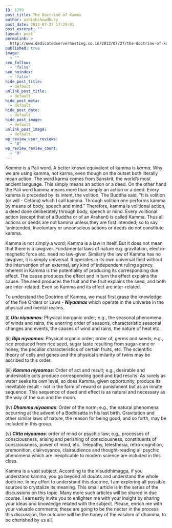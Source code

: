 ```yaml
---
ID: 1299
post_title: The Doctrine of Kamma
author: ashishchowdhury
post_date: 2012-07-27 17:29:01
post_excerpt: ""
layout: post
permalink: >
  http://www.dedicatedserverhosting.co.in/2012/07/27/the-doctrine-of-kamma/
published: true
image:
  - ""
seo_follow:
  - 'false'
seo_noindex:
  - 'false'
hide_post_title:
  - default
unlink_post_title:
  - default
hide_post_meta:
  - default
hide_post_date:
  - default
hide_post_image:
  - default
unlink_post_image:
  - default
wp_review_user_reviews:
  - "0"
wp_review_review_count:
  - "0"
---
```

<em>Kamma</em> is a Pali word. A better known equivalent of kamma is <em>karma</em>. Why we are using kamma, not karma, even though on the outset both literally mean action. The word karma comes from Sanskrit, the world’s most ancient language. This simply means an action or a deed. On the other hand the Pali word kamma means more than simply an action or a deed. Every kamma is preceded by its intent, the volition. The Buddha said, "It is volition (or will - Cetana) which I call kamma. Through volition one performs kamma by means of body, speech and mind." Therefore, kamma is volitional action, a deed done deliberately through body, speech or mind. Every volitional action (except that of a Buddha or of an Arahant) is called Kamma. Thus all actions or deeds are not kamma unless they are first intended; so to say ‘unintended, Involuntary or unconscious actions or deeds do not constitute kamma.

Kamma is not simply a word; Kamma is a law in itself. But it does not mean that there is a lawgiver. Fundamental laws of nature e.g. gravitation, electro-magnetic force etc. need no law-giver. Similarly the law of Kamma has no lawgiver, it is simply universal. It operates in its own universal field without the intervention of an external, any kind of independent ruling agency. Inherent in Kamma is the potentiality of producing its corresponding due effect. The cause produces the effect and in turn the effect explains the cause. The seed produces the fruit and the fruit explains the seed, and both are inter-related. Even so Kamma and its effect are inter-related.

To understand the Doctrine of Kamma, we must first grasp the knowledge of the five Orders or Laws - <strong><em>Niyaamas</em> </strong>which operate in the universe in the physical and mental realms.

(i) <strong><em>Utu niyaamas</em></strong>: Physical inorganic order; e.g., the seasonal phenomena of winds and rains, the unerring order of seasons, characteristic seasonal changes and events, the causes of wind and rains, the nature of heat etc.

(ii) <strong><em>Bija niyaamas</em></strong>: Physical organic order; order of, germs and seeds; e.g., rice produced from rice seed, sugar taste resulting from sugar-cane or honey, the peculiar characteristics of certain fruits, etc. The scientific theory of cells and genes and the physical similarity of twins may be ascribed to this order.

(iii) <strong><em>Kamma niyaamas</em></strong>: Order of act and result; e.g., desirable and undesirable acts produce corresponding good and bad results. As surely as water seeks its own level, so does Kamma, given opportunity, produce its inevitable result - not in the form of reward or punishment but as an innate sequence. This sequence of deed and effect is as natural and necessary as the way of the sun and the moon.

(iv) <strong><em>Dhamma niyaamas</em></strong>: Order of the norm; e.g., the natural phenomena occurring at the advent of a Bodhisatta in his last birth. Gravitation and other similar laws of nature, the reason for being good, and so forth, may be included in this group.

(v) <strong><em>Citta niyaamas</em></strong>: order of mind or psychic law; e.g., processes of consciousness, arising and perishing of consciousness, constituents of consciousness, power of mind, etc. Telepathy, telesthesia, retro-cognition, premonition, clairvoyance, clairaudience and thought-reading all psychic phenomena which are inexplicable to modern science are included in this class.

Kamma is a vast subject. According to the Visuddhimagga, if you understand kamma, you go beyond all doubts and understand the whole doctrine. In my effort to understand this doctrine, I am exploring all possible sources to crystalize its meaning. This small article is in the series of the discussions on this topic. Many more such articles will be shared in due course. I earnestly invite you to enlighten me with your insight by sharing your ideas and knowledge related with the subject. Please, enrich me with your valuable comments; these are going to be the nectar in the process this discussion, the outcome will be the honey of the wisdom of dhamma, to be cherished by us all.